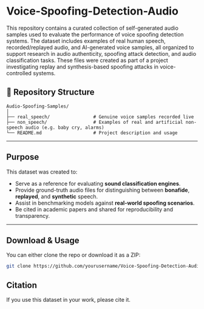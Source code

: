 # Voice-Spoofing-Detection-Audio
This repository contains a curated collection of self-generated audio samples used to evaluate the performance of voice spoofing detection systems. The dataset includes examples of real human speech, recorded/replayed audio, and AI-generated voice samples, all organized to support research in audio authenticity, spoofing attack detection, and audio classification tasks. These files were created as part of a project investigating replay and synthesis-based spoofing attacks in voice-controlled systems.

## 📂 Repository Structure
```
Audio-Spoofing-Samples/
│
├── real_speech/                # Genuine voice samples recorded live
├── non_speech/                 # Examples of real and artificial non-speech audio (e.g. baby cry, alarms)
└── README.md                   # Project description and usage
```
---

## Purpose

This dataset was created to:

- Serve as a reference for evaluating **sound classification engines**.
- Provide ground-truth audio files for distinguishing between **bonafide**, **replayed**, and **synthetic** speech.
- Assist in benchmarking models against **real-world spoofing scenarios**.
- Be cited in academic papers and shared for reproducibility and transparency.

---

## Download & Usage

You can either clone the repo or download it as a ZIP:
```bash
git clone https://github.com/yourusername/Voice-Spoofing-Detection-Audio.git
```

## Citation
If you use this dataset in your work, please cite it.

